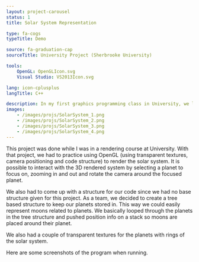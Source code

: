 ```yaml
---
layout: project-carousel
status: 1
title: Solar System Representation

type: fa-cogs
typeTitle: Demo

source: fa-graduation-cap
sourceTitle: University Project (Sherbrooke University)

tools:
    OpenGL: OpenGLIcon.svg
    Visual Studio: VS2013Icon.svg

lang: icon-cplusplus
langTitle: C++

description: In my first graphics programming class in University, we learned how to use the OpenGL API. This is my last project from this class.
images:
    - /images/projs/SolarSystem_1.png
    - /images/projs/SolarSystem_2.png
    - /images/projs/SolarSystem_3.png
    - /images/projs/SolarSystem_4.png
---
```


This project was done while I was in a rendering course at University. With that project, we had to practice using OpenGL (using transparent textures, camera positioning and code structure) to render the solar system. It is possible to interact with the 3D rendered system by selecting a planet to focus on, zooming in and out and rotate the camera around the focused planet.

We also had to come up with a structure for our code since we had no base structure given for this project. As a team, we decided to create a tree based structure to keep our planets stored in. This way we could easily represent moons related to planets. We basically looped through the planets in the tree structure and pushed position info on a stack so moons are placed around their planet.

We also had a couple of transparent textures for the planets with rings of the solar system.

Here are some screenshots of the program when running.

